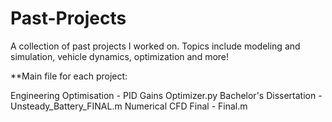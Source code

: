 # Past-Projects
A collection of past projects I worked on.
Topics include modeling and simulation, vehicle dynamics, optimization and more!

**Main file for each project:

Engineering Optimisation - PID Gains Optimizer.py
Bachelor's Dissertation - Unsteady_Battery_FINAL.m
Numerical CFD Final - Final.m
